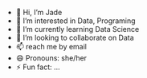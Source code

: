 - 👋 Hi, I’m Jade
- 👀 I’m interested in Data, Programing
- 🌱 I’m currently learning Data Science
- 💞️ I’m looking to collaborate on Data
- 📫 reach me by email 
- 😄 Pronouns: she/her
- ⚡ Fun fact: ...

<!---
J27573/J27573 is a ✨ special ✨ repository because its `README.md` (this file) appears on your GitHub profile.
You can click the Preview link to take a look at your changes.
--->
